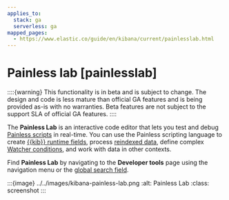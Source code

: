 ```yaml
---
applies_to:
  stack: ga
  serverless: ga
mapped_pages:
  - https://www.elastic.co/guide/en/kibana/current/painlesslab.html
---
```


# Painless lab [painlesslab]

::::{warning}
This functionality is in beta and is subject to change. The design and code is less mature than official GA features and is being provided as-is with no warranties. Beta features are not subject to the support SLA of official GA features.
::::

The **Painless Lab** is an interactive code editor that lets you test and debug [Painless scripts](modules-scripting-painless.md) in real-time. You can use the Painless scripting language to create [{{kib}} runtime fields](../find-and-organize/data-views.md#runtime-fields), process [reindexed data](https://www.elastic.co/docs/api/doc/elasticsearch/operation/operation-reindex), define complex [Watcher conditions](../alerts-cases/watcher.md), and work with data in other contexts.

Find **Painless Lab** by navigating to the **Developer tools** page using the navigation menu or the [global search field](../../explore-analyze/find-and-organize/find-apps-and-objects.md).

:::{image} ../../images/kibana-painless-lab.png
:alt: Painless Lab
:class: screenshot
:::
